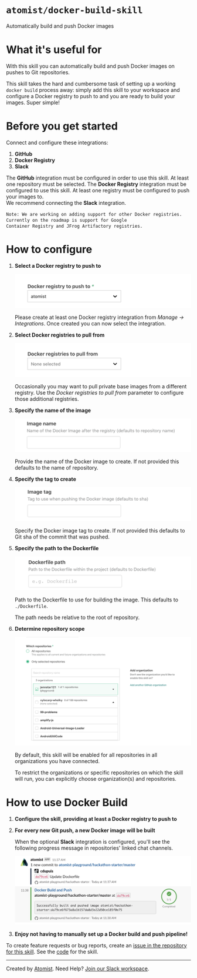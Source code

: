 # `atomist/docker-build-skill`

Automatically build and push Docker images

<!---atomist-skill-readme:start--->

# What it's useful for

With this skill you can automatically build and push Docker images on pushes to Git repositories.

This skill takes the hard and cumbersome task of setting up a working `docker build` process away: simply add this skill
to your workspace and configure a Docker registry to push to and you are ready to build your images. Super simple!

# Before you get started

Connect and configure these integrations:

1. **GitHub**
2. **Docker Registry**
3. **Slack**

The **GitHub** integration must be configured in order to use this skill. At least one repository must be selected.
The **Docker Registry** integration must be configured to use this skill. At least one registry must be configured to 
push your images to.  
We recommend connecting the **Slack** integration.

    Note: We are working on adding support for other Docker registries. Currently on the roadmap is support for Google
    Container Registry and JFrog Artifactory registries.

# How to configure

1. **Select a Docker registry to push to**

    ![Docker Registry](docs/images/docker-push-registry.png)
    
    Please create at least one Docker registry integration from _Manage -> Integrations_. Once created you can now 
    select the integration.
         
    
2. **Select Docker registries to pull from**

    ![Docker Pull Registry](docs/images/docker-pull-registries.png)
    
    Occasionally you may want to pull private base images from a different registry. Use the _Docker registries to pull 
    from_ parameter to configure those additional registries.

3. **Specify the name of the image**

    ![Docker Image Name](docs/images/docker-image-name.png)
    
    Provide the name of the Docker image to create. If not provided this defaults to the name of repository.

4. **Specify the tag to create**
    
    ![Docker Image Tag](docs/images/docker-image-tag.png)
    
    Specify the Docker image tag to create. If not provided this defaults to Git sha of the commit that was pushed.

5. **Specify the path to the Dockerfile**

    ![Dockerfile Path](docs/images/dockerfile-path.png)
    
    Path to the Dockerfile to use for building the image. This defaults to `./Dockerfile`. 
    
    The path needs be relative to the root of repository.

6. **Determine repository scope**
   
   ![Repository filter](docs/images/repo-filter.png)
   
   By default, this skill will be enabled for all repositories in all organizations you have connected.
   
   To restrict the organizations or specific repositories on which the skill will run, you can explicitly choose 
   organization(s) and repositories. 

# How to use Docker Build

1. **Configure the skill, providing at least a Docker registry to push to** 

2. **For every new Git push, a new Docker image will be built**
    
    When the optional **Slack** integration is configured, you'll see the following progress message in repositories'
    linked chat channels.
    
    ![Slack Progress](docs/images/slack-progress.png)

3. **Enjoy not having to manually set up a Docker build and push pipeline!**

To create feature requests or bug reports, create an [issue in the repository for this skill](https://github.com/atomist-skills/docker-build-skill/issues). 
See the [code](https://github.com/atomist-skills/docker-build-skill) for the skill.

<!---atomist-skill-readme:end--->

---
 
Created by [Atomist][atomist].
Need Help?  [Join our Slack workspace][slack].

[atomist]: https://atomist.com/ (Atomist - How Teams Deliver Software)
[slack]: https://join.atomist.com/ (Atomist Community Slack)



